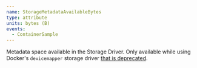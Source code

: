 ```yaml
---
name: StorageMetadataAvailableBytes
type: attribute
units: bytes (B)
events:
  - ContainerSample
---
```


Metadata space available in the Storage Driver. Only available while using Docker's `devicemapper` storage driver [that is deprecated](https://docs.docker.com/storage/storagedriver/select-storage-driver/#supported-storage-drivers-per-linux-distribution).